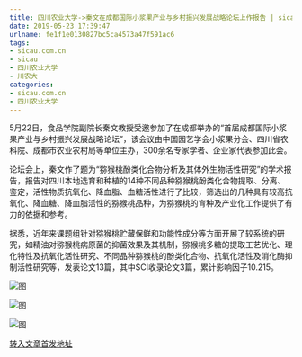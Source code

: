 ```yaml
---
title: 四川农业大学->秦文在成都国际小浆果产业与乡村振兴发展战略论坛上作报告 | sicau.com.cn
date: 2019-05-23 17:39:47
urlname: fe1f1e0130827bc5ca4573a47f591ac6
tags: 
- sicau.com.cn
- sicau
- 四川农业大学
- 川农大
categories:
- sicau.com.cn
- 四川农业大学
---
```



5月22日，食品学院副院长秦文教授受邀参加了在成都举办的“首届成都国际小浆果产业与乡村振兴发展战略论坛”，该会议由中国园艺学会小浆果分会、四川省农科院、成都市农业农村局等单位主办，300余名专家学者、企业家代表参加此会。

论坛会上，秦文作了题为“猕猴桃酚类化合物分析及其体外生物活性研究”的学术报告，报告对四川本地选育和种植的14种不同品种猕猴桃酚类化合物提取、分离、鉴定，活性物质抗氧化、降血脂、血糖活性进行了比较，筛选出的几种具有较高抗氧化、降血糖、降血脂活性的猕猴桃品种，为猕猴桃的育种及产业化工作提供了有力的依据和参考。

据悉，近年来课题组针对猕猴桃贮藏保鲜和功能性成分等方面开展了较系统的研究，如精油对猕猴桃病原菌的抑菌效果及其机制，猕猴桃多糖的提取工艺优化、理化特性及抗氧化活性研究、不同品种猕猴桃的酚类化合物、抗氧化活性及消化酶抑制活性研究等，发表论文13篇，其中SCI收录论文3篇，累计影响因子10.215。



![图](https://news.sicau.edu.cn/__local/D/D8/22/00A264888C56AB41F5E16E37471_8E38F06E_83DF8.png)

![图](https://news.sicau.edu.cn/__local/2/C9/97/DC406EE576E1A57B19E5CB92D98_25C81876_83066.png)

![图](https://news.sicau.edu.cn/__local/4/BE/C9/E47A87DB02255B577A82231EF9F_927B4FE2_9E66C.png)

[转入文章首发地址](https://news.sicau.edu.cn/info/1078/51672.htm)